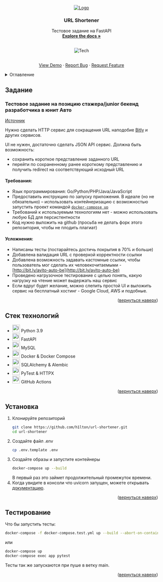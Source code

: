<a name="readme-top"></a>
<br>
<div align="center">
  <a href="https://github.com/h1lton/url-shortener">
    <img src="https://img.icons8.com/?size=100&id=u9koQ5FSNMjC&format=png" alt="Logo">
  </a>
  <h3>URL Shortener</h3>
  <p>
    Тестовое задание на FastAPI
    <br>
    <a href="https://github.com/h1lton/url-shortener"><strong>Explore the docs »</strong></a>
    <br>
    <br>
  </p>

  <img src="https://skillicons.dev/icons?i=py,fastapi,mysql,docker,githubactions&theme=light" alt="Tech">

  <p>
    <br>
    <a href="https://github.com/h1lton/url-shortener">View Demo</a>
    ·
    <a href="https://github.com/h1lton/url-shortener/issues">Report Bug</a>
    ·
    <a href="https://github.com/h1lton/url-shortener/issues">Request Feature</a>
  </p>
</div>


<details>
  <summary>Оглавление</summary>
  <ol>
    <li><a href="#задание">Задание</a></li>
    <li><a href="#стек-технологий">Стек технологий</a></li>
    <li><a href="#установка">Установка</a></li>
    <li><a href="#тестирование">Тестирование</a></li>
  </ol>
</details>

## Задание

### Тестовое задание на позицию стажера/junior бекенд разработчика в юнит Авто
[Источник](https://github.com/avito-tech/auto-backend-trainee-assignment)

Нужно сделать HTTP сервис для сокращения URL наподобие [Bitly](https://bitly.com/) и других сервисов.

UI не нужен, достаточно сделать JSON API сервис.
Должна быть возможность:
- сохранить короткое представление заданного URL
- перейти по сохраненному ранее короткому представлению и получить redirect на соответствующий исходный URL

#### Требования:

- Язык программирования: Go/Python/PHP/Java/JavaScript
- Предоставить инструкцию по запуску приложения. В идеале (но не обязательно) – использовать контейнеризацию с возможностью запустить проект командой [`docker-compose up`](https://docs.docker.com/compose/)
- Требований к используемым технологиям нет - можно использовать любую БД для персистентности
- Код нужно выложить на github (просьба не делать форк этого репозитория, чтобы не плодить плагиат)

#### Усложнения:

- Написаны тесты (постарайтесь достичь покрытия в 70% и больше)
- Добавлена валидация URL с проверкой корректности ссылки
- Добавлена возможность задавать кастомные ссылки, чтобы пользователь мог сделать их человекочитаемыми - [http://bit.ly/avito-auto-be](http://bit.ly/avito-auto-be)
- Проведено нагрузочное тестирование с целью понять, какую нагрузку на чтение может выдержать наш сервис
- Если вдруг будет желание, можно слепить простой UI и выложить сервис на бесплатный хостинг - Google Cloud, AWS и подобные.

<p align="right">(<a href="#readme-top">вернуться наверх</a>)</p>

## Стек технологий

- <img src="https://skillicons.dev/icons?i=py&theme=light" alt="icon" style="width: 25px"> Python 3.9
- <img src="https://skillicons.dev/icons?i=fastapi&theme=light" alt="icon" style="width: 25px"> FastAPI
- <img src="https://skillicons.dev/icons?i=mysql&theme=light" alt="icon" style="width: 25px"> MySQL
- <img src="https://skillicons.dev/icons?i=docker&theme=light" alt="icon" style="width: 25px"> Docker & Docker Compose
- <img src="https://skillicons.dev/icons?i=py&theme=light" alt="icon" style="width: 25px"> SQLAlchemy & Alembic
- <img src="https://skillicons.dev/icons?i=py&theme=light" alt="icon" style="width: 25px"> PyTest & HTTPX
- <img src="https://skillicons.dev/icons?i=githubactions&theme=light" alt="icon" style="width: 25px"> GitHub Actions

<p align="right">(<a href="#readme-top">вернуться наверх</a>)</p>

## Установка

1. Клонируйте репозиторий
   ```sh
   git clone https://github.com/h1lton/url-shortener.git
   cd url-shortener
   ```
2. Создайте файл .env
   ```sh
   cp .env.template .env
   ```
3. Создайте образы и запустите контейнеры
   ```sh
   docker-compose up --build
   ```
   В первый раз это займет продолжительный промежуток времени.
4. Когда увидите в консоли что uvicorn запущен, можете открывать [документацию](http://localhost:8000/docs).

<p align="right">(<a href="#readme-top">вернуться наверх</a>)</p>

## Тестирование

Что бы запустить тесты:

```sh
docker-compose -f docker-compose.test.yml up --build --abort-on-container-exit --exit-code-from tests
```

или

```sh
docker-compose up
docker-compose exec app pytest
```

Тесты так же запускаются при пуше в ветку main.

<p align="right">(<a href="#readme-top">вернуться наверх</a>)</p>